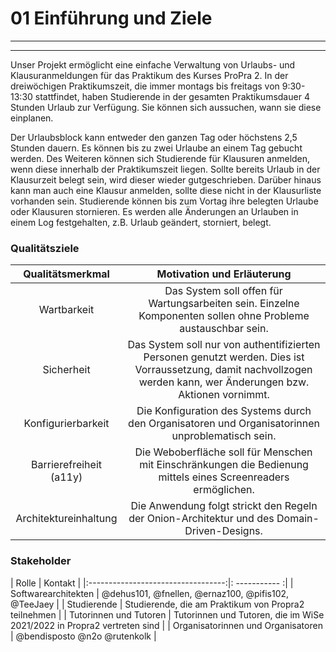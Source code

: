 # 01 Einführung und Ziele

---
---

Unser Projekt ermöglicht eine einfache Verwaltung von Urlaubs- und Klausuranmeldungen für das Praktikum des Kurses
ProPra 2. In der dreiwöchigen Praktikumszeit, die immer montags bis freitags von 9:30-13:30 stattfindet, haben
Studierende in der gesamten Praktikumsdauer 4 Stunden Urlaub zur Verfügung. Sie können sich aussuchen, wann sie diese
einplanen.

Der Urlaubsblock kann entweder den ganzen Tag oder höchstens 2,5 Stunden dauern. Es können bis zu zwei Urlaube an einem
Tag gebucht werden. Des Weiteren können sich Studierende für Klausuren anmelden, wenn diese innerhalb der Praktikumszeit
liegen. Sollte bereits Urlaub in der Klausurzeit belegt sein, wird dieser wieder gutgeschrieben. Darüber hinaus kann man
auch eine Klausur anmelden, sollte diese nicht in der Klausurliste vorhanden sein. Studierende können bis zum Vortag
ihre belegten Urlaube oder Klausuren stornieren. Es werden alle Änderungen an Urlauben in einem Log festgehalten, z.B.
Urlaub geändert, storniert, belegt.

### Qualitätsziele
| Qualitätsmerkmal | Motivation und Erläuterung|
|:-----------------------:|:----------------------------:|
| Wartbarkeit             | Das System soll offen für Wartungsarbeiten sein. Einzelne Komponenten sollen ohne Probleme austauschbar sein. |
| Sicherheit              | Das System soll nur von authentifizierten Personen genutzt werden. Dies ist Vorraussetzung, damit nachvollzogen werden kann, wer Änderungen bzw. Aktionen vornimmt. |
| Konfigurierbarkeit      | Die Konfiguration des Systems durch den Organisatoren und Organisatorinnen unproblematisch sein. |
| Barrierefreiheit (a11y) | Die Weboberfläche soll für Menschen mit Einschränkungen die Bedienung mittels eines Screenreaders ermöglichen. |
| Architektureinhaltung   | Die Anwendung folgt strickt den Regeln der Onion-Architektur und des Domain-Driven-Designs.  |

### Stakeholder

|               Rolle                | Kontakt |
|:----------------------------------:|: ----------- :|
|        Softwarearchitekten         | @dehus101, @fnellen, @ernaz100, @pifis102, @TeeJaey |
|            Studierende             | Studierende, die am Praktikum von Propra2 teilnehmen |
|       Tutorinnen und Tutoren       | Tutorinnen und Tutoren, die im WiSe 2021/2022 in Propra2 vertreten sind |
| Organisatorinnen und Organisatoren | @bendisposto @n2o @rutenkolk |
